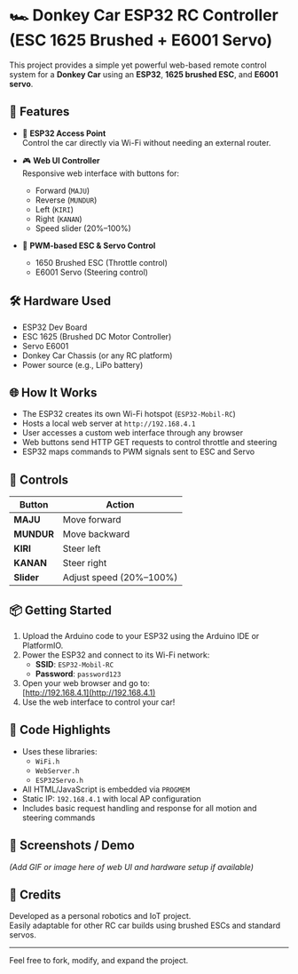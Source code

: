 # 🏎️ Donkey Car ESP32 RC Controller (ESC 1625 Brushed + E6001 Servo)

This project provides a simple yet powerful web-based remote control system for a **Donkey Car** using an **ESP32**, **1625 brushed ESC**, and **E6001 servo**.

## 🚀 Features

- 📡 **ESP32 Access Point**  
  Control the car directly via Wi-Fi without needing an external router.

- 🎮 **Web UI Controller**  
  Responsive web interface with buttons for:
  - Forward (`MAJU`)
  - Reverse (`MUNDUR`)
  - Left (`KIRI`)
  - Right (`KANAN`)
  - Speed slider (20%–100%)

- 🧠 **PWM-based ESC & Servo Control**
  - 1650 Brushed ESC (Throttle control)
  - E6001 Servo (Steering control)

## 🛠️ Hardware Used

- ESP32 Dev Board
- ESC 1625 (Brushed DC Motor Controller)
- Servo E6001
- Donkey Car Chassis (or any RC platform)
- Power source (e.g., LiPo battery)

## 🌐 How It Works

- The ESP32 creates its own Wi-Fi hotspot (`ESP32-Mobil-RC`)
- Hosts a local web server at `http://192.168.4.1`
- User accesses a custom web interface through any browser
- Web buttons send HTTP GET requests to control throttle and steering
- ESP32 maps commands to PWM signals sent to ESC and Servo

## 🧩 Controls

| Button       | Action            |
|--------------|-------------------|
| **MAJU**     | Move forward       |
| **MUNDUR**   | Move backward      |
| **KIRI**     | Steer left         |
| **KANAN**    | Steer right        |
| **Slider**   | Adjust speed (20%–100%) |

## 📦 Getting Started

1. Upload the Arduino code to your ESP32 using the Arduino IDE or PlatformIO.
2. Power the ESP32 and connect to its Wi-Fi network:
   - **SSID**: `ESP32-Mobil-RC`
   - **Password**: `password123`
3. Open your web browser and go to:  
   [http://192.168.4.1](http://192.168.4.1)
4. Use the web interface to control your car!

## 📁 Code Highlights

- Uses these libraries:
  - `WiFi.h`
  - `WebServer.h`
  - `ESP32Servo.h`
- All HTML/JavaScript is embedded via `PROGMEM`
- Static IP: `192.168.4.1` with local AP configuration
- Includes basic request handling and response for all motion and steering commands

## 📸 Screenshots / Demo

*(Add GIF or image here of web UI and hardware setup if available)*

## 🧠 Credits

Developed as a personal robotics and IoT project.  
Easily adaptable for other RC car builds using brushed ESCs and standard servos.

---

Feel free to fork, modify, and expand the project.
